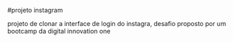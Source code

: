 #projeto instagram

projeto de clonar a interface de login do instagra, desafio proposto por um bootcamp da digital innovation one

